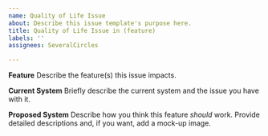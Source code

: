```yaml
---
name: Quality of Life Issue
about: Describe this issue template's purpose here.
title: Quality of Life Issue in (feature)
labels: ''
assignees: SeveralCircles

---
```


**Feature**
Describe the feature(s) this issue impacts.

**Current System**
Briefly describe the current system and the issue you have with it.

**Proposed System**
Describe how you think this feature *should* work. Provide detailed descriptions and, if you want, add a mock-up image.
